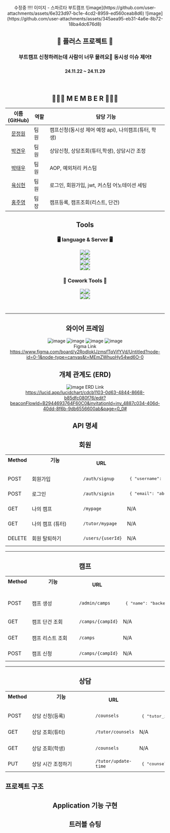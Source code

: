<div align="center">
수정중 !!!!
이미지 - 스파르타 부트캠프
![image](https://github.com/user-attachments/assets/6e323d97-bc1e-4cd2-8959-ed560ceab8d6)
![image](https://github.com/user-attachments/assets/345aea95-eb31-4a6e-8b72-18ba4dc676d8)


## 👊 플러스 프로젝트 👊
### 부트캠프 신청하려는데 사람이 너무 몰려요🚫 동시성 이슈 제어❗ <br>
#### 24.11.22 ~ 24.11.29
<br>

## 👨‍👦‍👦 M E M B E R 👨‍👦‍👦
| 이름<br>(GitHub) | 역할 |담당 기능|
|-----|-----|-----|
|<div align="center">[문정원](https://github.com/matino0216)|팀 원| 캠프신청(동시성 제어 예정 api), 나의캠프(튜터, 학생) </div> |
|<div align="center">[박견우](https://github.com/LEEJI-HOON1)|팀 원| 상담신청, 상담조회(튜터,학생), 상담시간 조정 </div> |
|<div align="center">[박태우](https://github.com/lastdove)|팀 원| AOP, 예외처리 커스텀 </div> |
|<div align="center">[육심헌](https://github.com/seongjun1130)|팀 원| 로그인, 회원가입, jwt, 커스텀 어노테이션 세팅 </div> |
|<div align="center">[홍주영](https://github.com/92jy38)|팀 장| 캠프등록, 캠프조회(리스트, 단건) </div> |


## Tools
### 🖥 language & Server 🖥

<img src="https://img.shields.io/badge/intellij idea-207BEA?style=for-the-badge&logo=intellij%20idea&logoColor=white"><img src="https://img.shields.io/badge/JDK 17-666666?style=for-the-badge&logo-bitdefender&logoColor=FFFFFF"/></a>
 <br>
<img src="https://img.shields.io/badge/java-007396?style=for-the-badge&logo=java&logoColor=white"><img src="https://img.shields.io/badge/spring-6DB33F?style=for-the-badge&logo=spring&logoColor=white">
 <br>
<img src="https://img.shields.io/badge/mysql-4479A1?style=for-the-badge&logo=mysql&logoColor=white"><img src="https://img.shields.io/badge/ 8.0-666666?style=for-the-badge&logo-bitdefender&logoColor=FFFFFF"/></a> <br>
<img src="https://img.shields.io/badge/Redis-DC382D?style=for-the-badge&logo=Redis&logoColor=white"><img src="https://img.shields.io/badge/3.0.5-666666?style=for-the-badge&logo-bitdefender&logoColor=FFFFFF"/></a>

### 👏 Cowork Tools 👏
<img src="https://img.shields.io/badge/git-F05032?style=for-the-badge&logo=git&logoColor=white"><img src="https://img.shields.io/badge/github-181717?style=for-the-badge&logo=github&logoColor=white"> <br> 
<img src="https://img.shields.io/badge/notion-000000?style=for-the-badge&logo=notion&logoColor=FFFFFF"/></a><img src="https://img.shields.io/badge/slack-FE5196?style=for-the-badge&logo=slack&logoColor=FFFFFF"/></a>

<br>
<hr/>

## 와이어 프레임
![image](https://github.com/user-attachments/assets/66d7497b-9649-46a3-9f44-b301534d4231)
![image](https://github.com/user-attachments/assets/26110169-ec69-4470-b640-c3eaad35eefe)
![image](https://github.com/user-attachments/assets/ce3195da-a0ce-44d8-a2b3-fb3d587be961)
![image](https://github.com/user-attachments/assets/824992df-e38c-45f0-a947-9e596cbc38f8)
<br>
Figma Link <br> <https://www.figma.com/board/y2RodlokIJzmsfTqVifYVd/Untitled?node-id=0-1&node-type=canvas&t=MEmZWhuoHy54wd6O-0>

## 개체 관계도 (ERD)
![image](https://github.com/user-attachments/assets/9de0d0e9-c2d6-4d57-b9c8-811fd58fc34b)
ERD Link <br> <https://lucid.app/lucidchart/cdcb1103-0d63-4844-8668-b85dfc080f76/edit?beaconFlowId=B2944693764F60C0&invitationId=inv_4887c034-406d-40dd-8f6b-9db6556600ab&page=0_0#>

## API 명세
## 회원
<table> <th>Method &nbsp;</th> <th>기능 &nbsp;&nbsp;&nbsp;&nbsp;&nbsp;&nbsp;&nbsp;&nbsp;&nbsp;&nbsp;&nbsp;&nbsp;&nbsp;&nbsp;&nbsp;&nbsp;&nbsp;&nbsp;&nbsp;&nbsp;&nbsp;&nbsp;&nbsp;&nbsp;&nbsp;&nbsp;&nbsp;&nbsp;&nbsp;&nbsp;&nbsp;&nbsp;&nbsp;&nbsp;</th> <th>URL &nbsp;</th> <th>Request &nbsp;</th> <th>Response &nbsp;</th> <th>Status &nbsp;&nbsp;&nbsp;&nbsp;&nbsp;&nbsp;&nbsp;&nbsp;&nbsp;&nbsp;&nbsp;&nbsp;&nbsp;&nbsp;&nbsp;&nbsp;&nbsp;&nbsp;&nbsp;&nbsp;&nbsp;&nbsp;&nbsp;&nbsp;&nbsp;&nbsp;&nbsp;&nbsp;&nbsp;&nbsp;&nbsp;&nbsp;&nbsp;&nbsp;&nbsp;&nbsp;&nbsp;&nbsp;&nbsp;&nbsp;&nbsp;&nbsp;&nbsp;&nbsp;&nbsp;&nbsp;&nbsp;&nbsp;&nbsp;&nbsp;&nbsp;&nbsp;&nbsp;&nbsp;&nbsp;&nbsp;&nbsp;&nbsp;&nbsp;&nbsp;&nbsp;&nbsp;&nbsp;&nbsp;&nbsp;</th> </tr> <tr> <td>POST</td> <td>회원가입</td> <td><code>/auth/signup</code></td> <td> <pre lang="json"> { "username": "user1", "email": "abc@test.com", "password": "1234", "passwordConfirm": "1234", "admin": "false" } </pre> </td> <td> <pre lang="json"> { "id": 1, "username": "user1", "email": "abc@test.com" } </pre> </td> <td>201 CREATED, 400 BAD_REQUEST</td> </tr> <tr> <td>POST</td> <td>로그인</td> <td><code>/auth/signin</code></td> <td> <pre lang="json"> { "email": "abc@test.com", "password": "1234" } </pre> </td> <td> Bearer (JWT_TOKEN) </pre> </td> <td>200 OK, 401 UNAUTHORIZED, 404 NOT_FOUND</td> </tr> <tr> <td>GET</td> <td>나의 캠프</td> <td><code>/mypage</code></td> <td>N/A</td> <td> <pre lang="json"> { "campName": "camp1" } </pre> </td> <td>200 OK, 401 UNAUTHORIZED</td> </tr> <tr> <td>GET</td> <td>나의 캠프 (튜터)</td> <td><code>/tutor/mypage</code></td> <td>N/A</td> <td> <pre lang="json"> { "campName": "camp1", "students": [ "studentName1", "studentName2", "..." ] } </pre> </td> <td>200 OK, 401 UNAUTHORIZED</td> </tr> <tr> <td>DELETE</td> <td>회원 탈퇴하기</td> <td><code>/users/{userId}</code></td> <td>N/A</td> <td>N/A</td> <td>204 NO_CONTENT, 401 UNAUTHORIZED</td> </tr> </table>
<hr>

## 캠프
<table> <th>Method &nbsp;</th> <th>기능 &nbsp;&nbsp;&nbsp;&nbsp;&nbsp;&nbsp;&nbsp;&nbsp;&nbsp;&nbsp;&nbsp;&nbsp;&nbsp;&nbsp;&nbsp;&nbsp;&nbsp;&nbsp;&nbsp;&nbsp;&nbsp;&nbsp;&nbsp;&nbsp;&nbsp;&nbsp;&nbsp;&nbsp;&nbsp;&nbsp;&nbsp;</th> <th>URL &nbsp;</th> <th>Request &nbsp;</th> <th>Response &nbsp;</th> <th>Status &nbsp;&nbsp;&nbsp;&nbsp;&nbsp;&nbsp;&nbsp;&nbsp;&nbsp;&nbsp;&nbsp;&nbsp;&nbsp;&nbsp;&nbsp;&nbsp;&nbsp;&nbsp;&nbsp;&nbsp;&nbsp;&nbsp;&nbsp;&nbsp;&nbsp;&nbsp;&nbsp;&nbsp;&nbsp;&nbsp;&nbsp;&nbsp;&nbsp;&nbsp;&nbsp;&nbsp;&nbsp;&nbsp;&nbsp;&nbsp;&nbsp;&nbsp;&nbsp;&nbsp;&nbsp;&nbsp;&nbsp;&nbsp;&nbsp;&nbsp;&nbsp;&nbsp;&nbsp;&nbsp;&nbsp;&nbsp;&nbsp;&nbsp;&nbsp;&nbsp;&nbsp;&nbsp;&nbsp;&nbsp;&nbsp;</th> </tr> <tr> <td>POST</td> <td>캠프 생성</td> <td><code>/admin/camps</code></td> <td> <pre lang="json"> { "name": "backend", "contents": "김영한특강초빙!", "status": "before", "openDate": "LocalDate", "closeDate": "LocalDate", "maxCount": 100 } </pre> </td> <td> <pre lang="json"> { "id": 3, "name": "backend", "contents": "김영한특강초빙!", "status": "before", "openDate": "LocalDate", "closeDate": "LocalDate", "maxCount": 100, "createdAt": "LocalDateTime" } </pre> </td> <td>201 CREATED, 401 UNAUTHORIZED, 403 FORBIDDEN, 404 BAD_REQUEST</td> </tr> <tr> <td>GET</td> <td>캠프 단건 조회</td> <td><code>/camps/{campId}</code></td> <td>N/A</td> <td> <pre lang="json"> { "id": 1, "name": "Spring 3기", "contents": "캠프 내용", "openDate": "LocalDate", "closeDate": "LocalDate", "status": "ing", "remainCount": 20, "maxCount": 100, "createdAt": "LocalDateTime", "updatedAt": "LocalDateTime" } </pre> </td> <td>200 OK, 401 UNAUTHORIZED</td> </tr> <tr> <td>GET</td> <td>캠프 리스트 조회</td> <td><code>/camps</code></td> <td>N/A</td> <td> <pre lang="json"> { "camps": [ { "id": 1, "name": "Spring 3기", "contents": "캠프 내용", "openDate": "LocalDate", "closeDate": "LocalDate", "status": "RECRUITING", "remainCount": 20, "maxCount": 100 }, { "id": 2, "name": "React 2기", "contents": "캠프 내용2", "openDate": "LocalDate", "closeDate": "LocalDate", "status": "IN_PROGRESS", "remainCount": 20, "maxCount": 70 } ] } </pre> </td> <td>200 OK, 401 UNAUTHORIZED</td> </tr> <tr> <td>POST</td> <td>캠프 신청</td> <td><code>/camps/{campId}</code></td> <td>N/A</td> <td>N/A</td> <td>200 OK, 400 BAD_REQUEST, 401 UNAUTHORIZED</td> </tr> </table>
<hr>

## 상담
<table>  <th>Method &nbsp;</th> <th>기능 &nbsp;&nbsp;&nbsp;&nbsp;&nbsp;&nbsp;&nbsp;&nbsp;&nbsp;&nbsp;&nbsp;&nbsp;&nbsp;&nbsp;&nbsp;&nbsp;&nbsp;&nbsp;&nbsp;&nbsp;&nbsp;&nbsp;&nbsp;&nbsp;&nbsp;&nbsp;&nbsp;&nbsp;&nbsp;&nbsp;&nbsp;&nbsp;&nbsp;&nbsp;&nbsp;&nbsp;&nbsp;&nbsp;&nbsp;&nbsp;&nbsp;&nbsp;&nbsp;</th> <th>URL &nbsp;</th> <th>Request &nbsp;</th> <th>Response &nbsp;</th> <th>Status &nbsp;&nbsp;&nbsp;&nbsp;&nbsp;&nbsp;&nbsp;&nbsp;&nbsp;&nbsp;&nbsp;&nbsp;&nbsp;&nbsp;&nbsp;&nbsp;&nbsp;&nbsp;&nbsp;&nbsp;&nbsp;&nbsp;&nbsp;&nbsp;&nbsp;&nbsp;&nbsp;&nbsp;&nbsp;&nbsp;&nbsp;&nbsp;&nbsp;&nbsp;&nbsp;&nbsp;&nbsp;&nbsp;&nbsp;&nbsp;&nbsp;&nbsp;&nbsp;&nbsp;&nbsp;&nbsp;&nbsp;&nbsp;&nbsp;&nbsp;&nbsp;&nbsp;&nbsp;&nbsp;&nbsp;&nbsp;&nbsp;&nbsp;&nbsp;&nbsp;&nbsp;&nbsp;&nbsp;&nbsp;&nbsp;&nbsp;</th> </tr> <tr> <td>POST</td> <td>상담 신청(등록)</td> <td><code>/counsels</code></td> <td> <pre lang="json"> { "tutor_id": 1, "content": "상담입니다.", "date": "2024-11-11", "time": "10:30" } </pre> </td> <td> <pre lang="json"> { "id": 1, "user_id": 1, "tutor_id": 1, "content": "상담입니다", "date": "2024-11-11", "time": "10:30", "status": "PENDING" } </pre> </td> <td>201 CREATED</td> </tr> <tr> <td>GET</td> <td>상담 조회(튜터)</td> <td><code>/tutor/counsels</code></td> <td>N/A</td> <td> <pre lang="json"> { "counsels": [ { "id": 1, "user_id": 1, "tutor_id": 1, "content": "상담입니다.", "date": "2024-11-11", "time": "10:30", "status": "PENDING" } ] } </pre> </td> <td>200 OK</td> </tr> <tr> <td>GET</td> <td>상담 조회(학생)</td> <td><code>/counsels</code></td> <td>N/A</td> <td> <pre lang="json"> { "id": 1, "user_id": 1, "tutor_id": 1, "content": "상담입니다.", "date": "2024-11-11", "time": "10:30", "status": "PENDING" } </pre> </td> <td>200 OK</td> </tr> <tr> <td>PUT</td> <td>상담 시간 조정하기</td> <td><code>/tutor/update-time</code></td> <td> <pre lang="json"> { "counselStart": "HH:MM:SS", "counselEnd": "HH:MM:SS" } </pre> </td> <td> <pre lang="json"> { "counselStart": "YY:DD:MM", "counselEnd": "YY:DD:MM" } </pre> </td> <td>200 OK, 403 FORBIDDEN</td> </tr> </table>

</div>

## 프로젝트 구조

<div align="center">

## Application 기능 구현

## 트러블 슈팅

</div>
